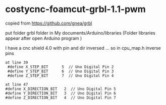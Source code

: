 # costycnc-foamcut-grbl-1.1-pwm

copied from https://github.com/gnea/grbl

put folder grbl folder  in My documents/Arduino/libraries  (Folder libraries appear after open Arduino program )

I have a cnc shield 4.0 with pin and dir inversed ... so in cpu_map.h inverse pins

    at line 39
     #define X_STEP_BIT      5  // Uno Digital Pin 2
     #define Y_STEP_BIT      6  // Uno Digital Pin 3
     #define Z_STEP_BIT      7  // Uno Digital Pin 4
  
    at line 47
    #define X_DIRECTION_BIT   2  // Uno Digital Pin 5
    #define Y_DIRECTION_BIT   3  // Uno Digital Pin 6
    #define Z_DIRECTION_BIT   4  // Uno Digital Pin 7
  
  
  
